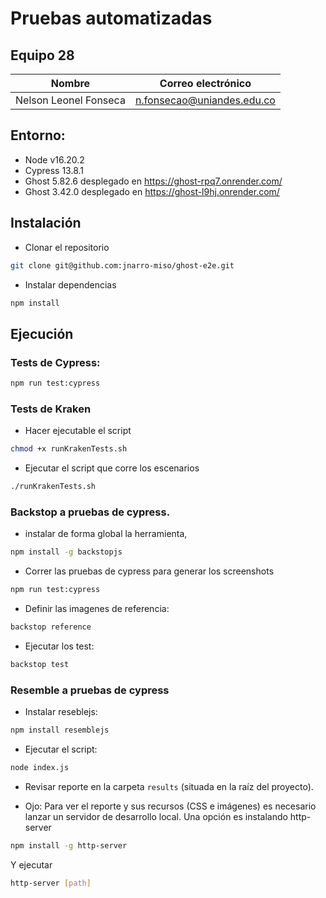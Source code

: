# Pruebas automatizadas

## Equipo 28

| Nombre | Correo electrónico |
| --- | ---|
| Nelson Leonel Fonseca | n.fonsecao@uniandes.edu.co |

## Entorno:
- Node v16.20.2
- Cypress 13.8.1
- Ghost 5.82.6 desplegado en https://ghost-rpq7.onrender.com/
- Ghost 3.42.0 desplegado en https://ghost-l9hj.onrender.com/

## Instalación

- Clonar el repositorio
```bash
git clone git@github.com:jnarro-miso/ghost-e2e.git
```

- Instalar dependencias
```bash
npm install
```

## Ejecución

### Tests de Cypress:
```bash
npm run test:cypress
```

### Tests de Kraken

- Hacer ejecutable el script
```bash
chmod +x runKrakenTests.sh
```

- Ejecutar el script que corre los escenarios
```bash
./runKrakenTests.sh
```

### Backstop a pruebas de cypress.
- instalar de forma global la herramienta, 
```bash
npm install -g backstopjs
```

- Correr las pruebas de cypress para generar los screenshots
```bash
npm run test:cypress
```

- Definir las imagenes de referencia:
```bash
backstop reference
```

- Ejecutar los test:
```bash
backstop test
```

### Resemble a pruebas de cypress
- Instalar reseblejs:
```bash
npm install resemblejs
```

- Ejecutar el script:
```bash
node index.js
```

- Revisar reporte en la carpeta `results` (situada en la raíz del proyecto).

* Ojo: Para ver el reporte y sus recursos (CSS e imágenes) es necesario lanzar un 
servidor de desarrollo local. Una opción es instalando http-server
```bash
npm install -g http-server
```

Y ejecutar
```bash
http-server [path]
```